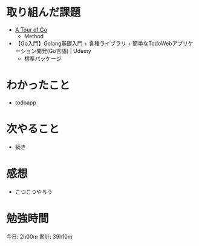 # 取り組んだ課題

- [A Tour of Go](https://go-tour-jp.appspot.com/welcome/1)
  - Method  
- 【Go入門】Golang基礎入門 + 各種ライブラリ + 簡単なTodoWebアプリケーション開発(Go言語) | Udemy
  - 標準パッケージ


# わかったこと

- todoapp

# 次やること

- 続き

# 感想

- こつこつやろう



# 勉強時間

今日: 2h00m
累計: 39h10m
